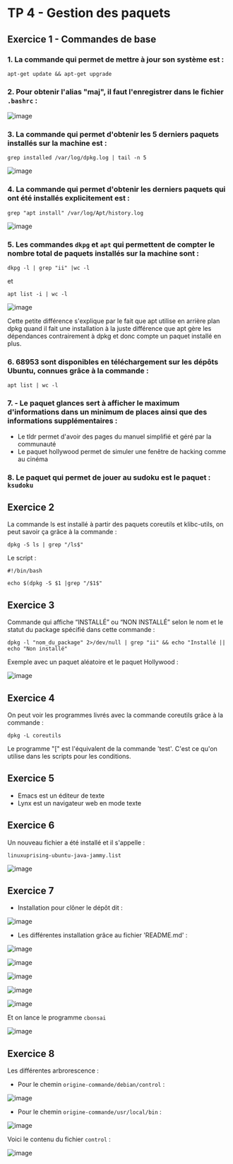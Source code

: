 # TP 4 - Gestion des paquets

## Exercice 1 - Commandes de base

### 1. La commande qui permet de mettre à jour son système est :
```
apt-get update && apt-get upgrade
```


### 2. Pour obtenir l'alias "maj", il faut l'enregistrer dans le fichier ` .bashrc ` :

![image](https://user-images.githubusercontent.com/80455771/192150407-c687dc82-2ba2-4c56-9a8a-fcd3523d32fb.png)


### 3. La commande qui permet d'obtenir les 5 derniers paquets installés sur la machine est : 
```
grep installed /var/log/dpkg.log | tail -n 5 
```

![image](https://user-images.githubusercontent.com/80455771/192151385-0fa63cb0-a094-472d-8c22-ba7426cb24b0.png)


### 4. La commande qui permet d'obtenir les derniers paquets qui ont été installés explicitement est :
```
grep "apt install" /var/log/Apt/history.log
```

![image](https://user-images.githubusercontent.com/80455771/192151558-bf48e700-199f-4d45-a433-a24ef0f0be32.png)


### 5. Les commandes `dkpg` et `apt` qui permettent de compter le nombre total de paquets installés sur la machine sont :
```
dkpg -l | grep "ii" |wc -l
```

et

```
apt list -i | wc -l 
```
![image](https://user-images.githubusercontent.com/80455771/192154497-f784257f-fd7b-43ff-a62c-640593c8571d.png)

Cette petite différence s'explique par le fait que apt utilise en arrière plan dpkg quand il fait une installation à la juste différence que apt gère les dépendances contrairement à dpkg et donc compte un paquet installé en plus.


### 6. 68953 sont disponibles en téléchargement sur les dépôts Ubuntu, connues grâce à la commande :
```
apt list | wc -l
```


### 7. - Le paquet glances sert à afficher le maximum d'informations dans un minimum de places ainsi que des informations supplémentaires :
   - Le tldr permet d'avoir des pages du manuel simplifié et géré par la communauté
   - Le paquet hollywood permet de simuler une fenêtre de hacking comme au cinéma 


### 8. Le paquet qui permet de jouer au sudoku est le paquet : `ksudoku`


## Exercice 2 

La commande ls est installé à partir des paquets coreutils et klibc-utils, on peut savoir ça grâce à la commande :
```
dpkg -S ls | grep "/ls$"
```
Le script :
```console
#!/bin/bash

echo $(dpkg -S $1 |grep "/$1$"
```

## Exercice 3 

Commande qui affiche “INSTALLÉ” ou “NON INSTALLÉ” selon le nom et le statut du package
spécifié dans cette commande :
```
dpkg -l "nom_du_package" 2>/dev/null | grep "ii" && echo "Installé || echo "Non installé"
```
Exemple avec un paquet aléatoire et le paquet Hollywood :


![image](https://user-images.githubusercontent.com/80455771/192210392-83789ca4-f8a7-4e6c-9c48-e348d853b87a.png)

## Exercice 4 
On peut voir les programmes livrés avec la commande coreutils grâce à la commande :
```
dpkg -L coreutils
```
Le programme "[" est l'équivalent de la commande 'test'. C'est ce qu'on utilise dans les scripts pour les conditions. 

## Exercice 5 

- Emacs est un éditeur de texte 
- Lynx est un navigateur web en mode texte 

## Exercice 6

Un nouveau fichier a été installé et il s'appelle :
```
linuxuprising-ubuntu-java-jammy.list
```

![image](https://user-images.githubusercontent.com/80455771/192216733-a38af22a-c9cc-418a-a6a3-84ed7ad9a87e.png)

## Exercice 7 

- Installation pour clôner le dépôt dit :

![image](https://user-images.githubusercontent.com/80455771/192221042-dcdd7e1c-b6a1-46a2-8f2a-482513517101.png)

- Les différentes installation grâce au fichier 'README.md' : 

![image](https://user-images.githubusercontent.com/80455771/192221465-60241203-2ff4-47ed-b9cb-390a791cbf01.png)

![image](https://user-images.githubusercontent.com/80455771/192221990-7aa2fd97-f05d-49cc-aecc-f8d69cf5d659.png)


![image](https://user-images.githubusercontent.com/80455771/192221532-821a4273-ddca-4eac-ab7f-9792eb1c7527.png)

![image](https://user-images.githubusercontent.com/80455771/192221719-2aa733ef-f8d7-4edb-8ea7-8b2b621c0a67.png)

![image](https://user-images.githubusercontent.com/80455771/192221799-f04c0be5-9d87-4cd2-b81a-92d76ca5f526.png)

Et on lance le programme `cbonsai`

![image](https://user-images.githubusercontent.com/80455771/192222055-2a87e5a9-de87-4317-88f6-4d802c5bc411.png)

## Exercice 8 
Les différentes arbrorescence :
 - Pour le chemin `origine-commande/debian/control` :
 
![image](https://user-images.githubusercontent.com/80455771/192236881-2cb25c09-272b-4eaf-9c57-5ffb6f0b22a0.png)

 - Pour le chemin `origine-commande/usr/local/bin` :
 
 ![image](https://user-images.githubusercontent.com/80455771/192237452-819dfe7b-2b64-49e6-ae41-6042c49b4f59.png)

Voici le contenu du fichier `control` :

![image](https://user-images.githubusercontent.com/80455771/192236597-353babda-e3c7-4e4a-a176-3bcef12fd95b.png)









